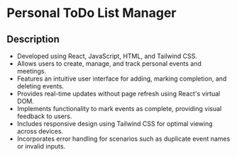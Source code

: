 # Personal ToDo List Manager

## Description
- Developed using React, JavaScript, HTML, and Tailwind CSS.
- Allows users to create, manage, and track personal events and meetings.
- Features an intuitive user interface for adding, marking completion, and deleting events.
- Provides real-time updates without page refresh using React's virtual DOM.
- Implements functionality to mark events as complete, providing visual feedback to users.
- Includes responsive design using Tailwind CSS for optimal viewing across devices.
- Incorporates error handling for scenarios such as duplicate event names or invalid inputs.

  
